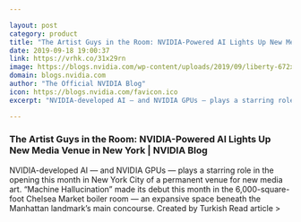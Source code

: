 ```yaml
---

layout: post
category: product
title: "The Artist Guys in the Room: NVIDIA-Powered AI Lights Up New Media Venue in New York"
date: 2019-09-18 19:00:37
link: https://vrhk.co/31x29rn
image: https://blogs.nvidia.com/wp-content/uploads/2019/09/liberty-672x378.png
domain: blogs.nvidia.com
author: "The Official NVIDIA Blog"
icon: https://blogs.nvidia.com/favicon.ico
excerpt: "NVIDIA-developed AI — and NVIDIA GPUs — plays a starring role in the opening this month in New York City of a permanent venue for new media art. “Machine Hallucination” made its debut this month in the 6,000-square-foot Chelsea Market boiler room — an expansive space beneath the Manhattan landmark’s main concourse. Created by Turkish Read article &gt;"

---
```


### The Artist Guys in the Room: NVIDIA-Powered AI Lights Up New Media Venue in New York | NVIDIA Blog

NVIDIA-developed AI — and NVIDIA GPUs — plays a starring role in the opening this month in New York City of a permanent venue for new media art. “Machine Hallucination” made its debut this month in the 6,000-square-foot Chelsea Market boiler room — an expansive space beneath the Manhattan landmark’s main concourse. Created by Turkish Read article &gt;